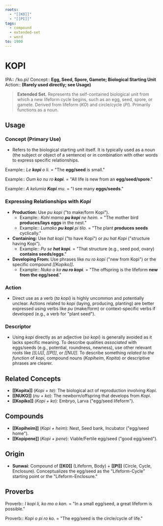 ```yaml
---
roots:
  - "[[KO]]"
  - "[[PI]]"
tags:
  - compound
  - extended-set
  - word
to: 1900
---
```


# KOPI

IPA::				/ˈko.pi/
Concept::		**Egg, Seed, Spore, Gamete; Biological Starting Unit**
Action::		**(Rarely used directly; see Usage)**

> **Extended Set.** Represents the self-contained biological unit from which a new lifeform cycle begins, such as an egg, seed, spore, or gamete. Derived from lifeform (*KO*) and circle/cycle (*PI*). Primarily functions as a noun.

## Usage

### Concept (Primary Use)
*   Refers to the biological starting unit itself. It is typically used as a noun (the subject or object of a sentence) or in combination with other words to express specific relationships.

Example::   *Le **kopi** o li.* = "The **egg/seed** is small."

Example::   *Oum ko nu ro **kopi**.* = "All life is new from an **egg/seed/spore**."

Example::   *A kelumia **Kopi** mu.* = "I see many **eggs/seeds**."

### Expressing Relationships with *Kopi*
*   **Production:** Use *pu kopi* ("to make/form Kopi").
    *   Example:: *Kohi mama **pu kopi** ne heim.* = "The mother bird **produces/lays eggs** in the nest."
    *   Example:: *Lumako **pu kopi** pi tilo.* = "The plant **produces seeds** cyclically."
*   **Containing:** Use *hat kopi* ("to have Kopi") or *pu hat Kopi* ("structure having Kopi").
    *   Example:: *Pu se **hat kopi**.* = "That structure (e.g., seed pod, ovary) **contains seeds/eggs**."
*   **Developing From:** Use phrases like *nu ro kopi* ("new from Kopi") or the specific compound *[[Kopiko]]*.
    *   Example:: *Nuko o ko **nu ro kopi**.* = "The offspring is the lifeform **new from the egg/seed**."

### Action
*   Direct use as a verb (*ta kopi*) is highly uncommon and potentially unclear. Actions related to *kopi* (laying, producing, planting) are better expressed using verbs like *pu* (make/form) or context-specific verbs if developed (e.g., a verb for "plant seed").

### Descriptor
*   Using *kopi* directly as an adjective (*so kopi*) is generally avoided as it lacks specific meaning. To describe qualities *associated* with eggs/seeds (e.g., potential, roundness, newness), use other relevant roots like *[[LU]]*, *[[PI]]*, or *[[NU]]*. To describe something *related to the function* of *kopi*, compound nouns (*Kopiheim*, *Kopita*) or descriptive phrases are clearer.

## Related Concepts
*   **[[Kopita]]** (*Kopi + ta*): The biological act of reproduction involving *Kopi*.
*   **[[NUKO]]** (*nu + ko*): The newborn/offspring that develops from *Kopi*.
*   **[[Kopiko]]** (*Kopi + ko*): Embryo, Larva ("egg/seed lifeform").

## Compounds
*   **[[Kopiheim]]** (*Kopi + heim*): Nest, Seed bank, Incubator ("egg/seed home").
*   **[[Kopipene]]** (*Kopi + pene*): Viable/Fertile egg/seed ("good egg/seed").

## Origin

*   **Sunwai**: Compound of **[[KO]]** (Lifeform, Body) + **[[PI]]** (Circle, Cycle, Enclosure). Conceptualizes the egg/seed as the "Lifeform-Cycle" starting point or the "Lifeform-Enclosure."

## Proverbs

Proverb:: *I kopi li, ko mo o kan.* = "In a small egg/seed, a great lifeform is possible."

Proverb:: *Kopi o pi ro ko.* = "The egg/seed is the circle/cycle of life."
